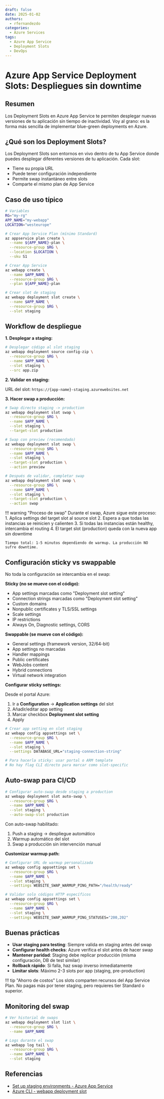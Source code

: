 ```yaml
---
draft: false
date: 2025-01-02
authors:
  - rfernandezdo
categories:
  - Azure Services
tags:
  - Azure App Service
  - Deployment Slots
  - DevOps
---
```


# Azure App Service Deployment Slots: Despliegues sin downtime

## Resumen

Los Deployment Slots en Azure App Service te permiten desplegar nuevas versiones de tu aplicación sin tiempo de inactividad. Voy al grano: es la forma más sencilla de implementar blue-green deployments en Azure.

## ¿Qué son los Deployment Slots?

Los Deployment Slots son entornos en vivo dentro de tu App Service donde puedes desplegar diferentes versiones de tu aplicación. Cada slot:

- Tiene su propia URL
- Puede tener configuración independiente
- Permite swap instantáneo entre slots
- Comparte el mismo plan de App Service

## Caso de uso típico

```bash
# Variables
RG="my-rg"
APP_NAME="my-webapp"
LOCATION="westeurope"

# Crear App Service Plan (mínimo Standard)
az appservice plan create \
  --name ${APP_NAME}-plan \
  --resource-group $RG \
  --location $LOCATION \
  --sku S1

# Crear App Service
az webapp create \
  --name $APP_NAME \
  --resource-group $RG \
  --plan ${APP_NAME}-plan

# Crear slot de staging
az webapp deployment slot create \
  --name $APP_NAME \
  --resource-group $RG \
  --slot staging
```

## Workflow de despliegue

**1. Desplegar a staging:**

```bash
# Desplegar código al slot staging
az webapp deployment source config-zip \
  --resource-group $RG \
  --name $APP_NAME \
  --slot staging \
  --src app.zip
```

**2. Validar en staging:**

URL del slot: `https://{app-name}-staging.azurewebsites.net`

**3. Hacer swap a producción:**

```bash
# Swap directo staging -> production
az webapp deployment slot swap \
  --resource-group $RG \
  --name $APP_NAME \
  --slot staging \
  --target-slot production

# Swap con preview (recomendado)
az webapp deployment slot swap \
  --resource-group $RG \
  --name $APP_NAME \
  --slot staging \
  --target-slot production \
  --action preview

# Después de validar, completar swap
az webapp deployment slot swap \
  --resource-group $RG \
  --name $APP_NAME \
  --slot staging \
  --target-slot production \
  --action swap
```

!!! warning "Proceso de swap"
    Durante el swap, Azure sigue este proceso:
    1. Aplica settings del target slot al source slot
    2. Espera a que todas las instancias se reinicien y calienten
    3. Si todas las instancias están healthy, intercambia el routing
    4. El target slot (production) queda con la nueva app sin downtime
    
    Tiempo total: 1-5 minutos dependiendo de warmup. La producción NO sufre downtime.

## Configuración sticky vs swappable

No toda la configuración se intercambia en el swap:

**Sticky (no se mueve con el código):**
- App settings marcadas como "Deployment slot setting"
- Connection strings marcadas como "Deployment slot setting"
- Custom domains
- Nonpublic certificates y TLS/SSL settings
- Scale settings
- IP restrictions
- Always On, Diagnostic settings, CORS

**Swappable (se mueve con el código):**
- General settings (framework version, 32/64-bit)
- App settings no marcadas
- Handler mappings
- Public certificates
- WebJobs content
- Hybrid connections
- Virtual network integration

**Configurar sticky settings:**

Desde el portal Azure:
1. Ir a **Configuration** → **Application settings** del slot
2. Añadir/editar app setting
3. Marcar checkbox **Deployment slot setting**
4. Apply

```bash
# Crear app setting en slot staging
az webapp config appsettings set \
  --resource-group $RG \
  --name $APP_NAME \
  --slot staging \
  --settings DATABASE_URL="staging-connection-string"

# Para hacerla sticky: usar portal o ARM template
# No hay flag CLI directo para marcar como slot-specific
```

## Auto-swap para CI/CD

```bash
# Configurar auto-swap desde staging a production
az webapp deployment slot auto-swap \
  --resource-group $RG \
  --name $APP_NAME \
  --slot staging \
  --auto-swap-slot production
```

Con auto-swap habilitado:
1. Push a staging → despliegue automático
2. Warmup automático del slot
3. Swap a producción sin intervención manual

**Customizar warmup path:**

```bash
# Configurar URL de warmup personalizada
az webapp config appsettings set \
  --resource-group $RG \
  --name $APP_NAME \
  --slot staging \
  --settings WEBSITE_SWAP_WARMUP_PING_PATH="/health/ready"

# Validar solo códigos HTTP específicos
az webapp config appsettings set \
  --resource-group $RG \
  --name $APP_NAME \
  --slot staging \
  --settings WEBSITE_SWAP_WARMUP_PING_STATUSES="200,202"
```

## Buenas prácticas

- **Usar staging para testing**: Siempre valida en staging antes del swap
- **Configurar health checks**: Azure verifica el slot antes de hacer swap
- **Mantener paridad**: Staging debe replicar producción (misma configuración, DB de test similar)
- **Rollback rápido**: Si falla, haz swap inverso inmediatamente
- **Limitar slots**: Máximo 2-3 slots por app (staging, pre-production)

!!! tip "Ahorro de costos"
    Los slots comparten recursos del App Service Plan. No pagas más por tener staging, pero requieres tier Standard o superior.

## Monitoring del swap

```bash
# Ver historial de swaps
az webapp deployment slot list \
  --resource-group $RG \
  --name $APP_NAME

# Logs durante el swap
az webapp log tail \
  --resource-group $RG \
  --name $APP_NAME \
  --slot staging
```

## Referencias

- [Set up staging environments - Azure App Service](https://learn.microsoft.com/en-us/azure/app-service/deploy-staging-slots)
- [Azure CLI - webapp deployment slot](https://learn.microsoft.com/en-us/cli/azure/webapp/deployment/slot)
